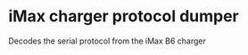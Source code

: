 iMax charger protocol dumper
============================

Decodes the serial protocol from the iMax B6 charger
